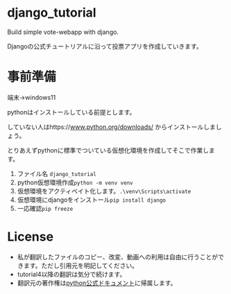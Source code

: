 # django_tutorial
Build simple vote-webapp with django.

Djangoの公式チュートリアルに沿って投票アプリを作成していきます。


# 事前準備

端末->windows11

pythonはインストールしている前提とします。

していない人はhttps://www.python.org/downloads/
からインストールしましょう。

とりあえずpythonに標準でついている仮想化環境を作成してそこで作業します。

1. ファイル名 `django_tutorial`
2. python仮想環境作成`python -m venv venv`
3. 仮想環境をアクティベイト化します。`.\venv\Scripts\activate`
4. 仮想環境にdjangoをインストール`pip install django` 
5. 一応確認`pip freeze`

# License
- 私が翻訳したファイルのコピー、改変、動画への利用は自由に行うことができます。ただし引用元を明記してください。
- tutorial4以降の翻訳は気分で続けます。
- 翻訳元の著作権は[python公式ドキュメント](https://docs.djangoproject.com/en/3.2/)に帰属します。
